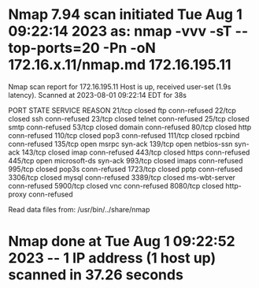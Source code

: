 # Nmap 7.94 scan initiated Tue Aug  1 09:22:14 2023 as: nmap -vvv -sT --top-ports=20 -Pn -oN 172.16.x.11/nmap.md 172.16.195.11
Nmap scan report for 172.16.195.11
Host is up, received user-set (1.9s latency).
Scanned at 2023-08-01 09:22:14 EDT for 38s

PORT     STATE  SERVICE       REASON
21/tcp   closed ftp           conn-refused
22/tcp   closed ssh           conn-refused
23/tcp   closed telnet        conn-refused
25/tcp   closed smtp          conn-refused
53/tcp   closed domain        conn-refused
80/tcp   closed http          conn-refused
110/tcp  closed pop3          conn-refused
111/tcp  closed rpcbind       conn-refused
135/tcp  open   msrpc         syn-ack
139/tcp  open   netbios-ssn   syn-ack
143/tcp  closed imap          conn-refused
443/tcp  closed https         conn-refused
445/tcp  open   microsoft-ds  syn-ack
993/tcp  closed imaps         conn-refused
995/tcp  closed pop3s         conn-refused
1723/tcp closed pptp          conn-refused
3306/tcp closed mysql         conn-refused
3389/tcp closed ms-wbt-server conn-refused
5900/tcp closed vnc           conn-refused
8080/tcp closed http-proxy    conn-refused

Read data files from: /usr/bin/../share/nmap
# Nmap done at Tue Aug  1 09:22:52 2023 -- 1 IP address (1 host up) scanned in 37.26 seconds
